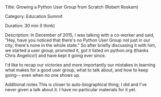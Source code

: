 Title: Growing a Python User Group from Scratch (Robert Roskam)

Category: Education Summit

Duration: 30 min (I think)

Description:
In December of 2015, I was talking with a co-worker and said, "Hey, have you noticed that there's no Python User Group not just in our city; there's none in the whole state." So after briefly discussing it with him, we started a user group, promoted it, got it listed on python.org (thanks Chris Angelico!) and have kept it going ever since.

I'd like to recap our victories and more importantly our mistakes in learning what makes for a good user group, what to talk about, and how to keep going-- even when no one shows up.

Additional notes
This is closer to auto-biographical thing; I did and I've never given a talk about it. I have no particular materials for it yet. 
